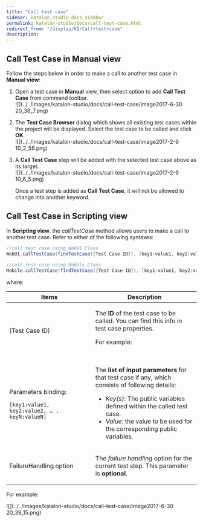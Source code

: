 ```yaml
---
title: "Call test case" 
sidebar: katalon_studio_docs_sidebar
permalink: katalon-studio/docs/call-test-case.html 
redirect_from: "/display/KD/Call+test+case" 
description: 
---
```

Call Test Case in Manual view
-----------------------------

Follow the steps below in order to make a call to another test case in **Manual view**:

1.  Open a test case in **Manual** view, then select option to add **Call Test Case** from command toolbar.  
    ![](../../images/katalon-studio/docs/call-test-case/image2017-6-30 20_38_7.png)  
      
    
2.  The **Test Case Browser** dialog which shows all existing test cases within the project will be displayed. Select the test case to be called and click **OK**.  
    ![](../../images/katalon-studio/docs/call-test-case/image2017-2-9 10_2_56.png)  
      
    
3.  A **Call Test Case** step will be added with the selected test case above as its target.   
    ![](../../images/katalon-studio/docs/call-test-case/image2017-2-9 10_6_5.png)
    
    Once a test step is added as **Call Test Case**, it will not be allowed to change into another keyword.
    

Call Test Case in Scripting view
--------------------------------

In **Scripting view**, the _callTestCase_ method allows users to make a call to another test case. Refer to either of the following syntaxes:

```groovy
//call test case using WebUI Class
WebUI.callTestCase(findTestCase({Test Case ID}), [key1:value1, key2:value2, … , keyN:valueN], FailureHandling.option)
 
//call test case using Mobile Class
Mobile.callTestCase(findTestCase({Test Case ID}), [key1:value1, key2:value2, … , keyN:valueN], FailureHandling.option)
```

where:

<table><thead><tr><th>Items</th><th>Description</th></tr></thead><tbody><tr><td>{Test Case ID}</td><td><div><p>The&nbsp;<strong>ID</strong>&nbsp;of the test case to be called. You can find this info in test case properties.</p><p>For example:</p><p><span><img></span></p></div></td></tr><tr><td><p>Parameters binding:</p><pre><code>[key1:value1, key2:value2, … , keyN:valueN]</code></pre></td><td><p><span>The&nbsp;<strong>list of input parameters</strong>&nbsp;for that test case if any, which consists of following details:</span></p><ul><li><em>Key(s)</em>: The <a>public variables</a> defined within the called test case.</li><li><em>Value</em>: the value to be used for the corresponding public variables.</li></ul></td></tr><tr><td>FailureHandling.option</td><td><p>The <em>failure handling</em> option for the current test step. This parameter is <strong>optional</strong>.</p></td></tr></tbody></table>

For example:

![](../../images/katalon-studio/docs/call-test-case/image2017-6-30 20_39_15.png)